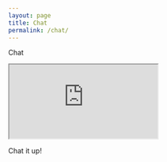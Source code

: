 ```yaml
---
layout: page
title: Chat
permalink: /chat/
---
```


Chat

<iframe src="https://gitter.im/LondonMakers/lmh/~embed"></iframe>

Chat it up!
